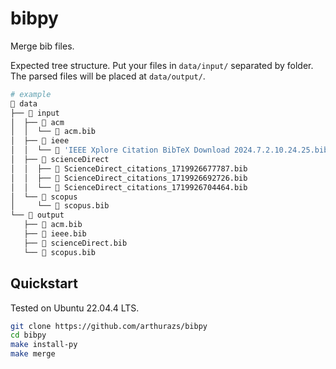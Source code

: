 # bibpy

Merge bib files.

Expected tree structure. Put your files in `data/input/` separated by folder.
The parsed files will be placed at `data/output/`.

```bash
# example
 data
├──  input
│  ├──  acm
│  │  └──  acm.bib
│  ├──  ieee
│  │  └──  'IEEE Xplore Citation BibTeX Download 2024.7.2.10.24.25.bib'
│  ├──  scienceDirect
│  │  ├──  ScienceDirect_citations_1719926677787.bib
│  │  ├──  ScienceDirect_citations_1719926692726.bib
│  │  └──  ScienceDirect_citations_1719926704464.bib
│  └──  scopus
│     └──  scopus.bib
└──  output
   ├──  acm.bib
   ├──  ieee.bib
   ├──  scienceDirect.bib
   └──  scopus.bib
```

## Quickstart

Tested on Ubuntu 22.04.4 LTS.

```bash
git clone https://github.com/arthurazs/bibpy
cd bibpy
make install-py
make merge
```

